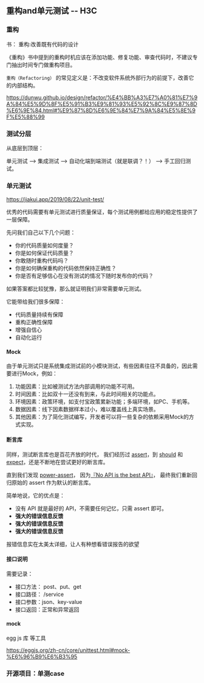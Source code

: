 ## 重构and单元测试 -- H3C

### 重构

书： 重构:改善既有代码的设计

《重构》书中提到的重构时机应该在添加功能、修复功能、审查代码时，不建议专门抽出时间专门做重构项目。

`重构（Refactoring）` 的常见定义是：不改变软件系统外部行为的前提下，改善它的内部结构。

https://dunwu.github.io/design/refactor/%E4%BB%A3%E7%A0%81%E7%9A%84%E5%9D%8F%E5%91%B3%E9%81%93%E5%92%8C%E9%87%8D%E6%9E%84.html#%E9%87%8D%E6%9E%84%E7%9A%84%E5%8E%9F%E5%88%99

### 测试分层

从底层到顶层：

单元测试 --> 集成测试 --> 自动化端到端测试（就是联调？！） --> 手工回归测试。



### 单元测试

https://jiakui.app/2019/08/22/unit-test/

优秀的代码需要有单元测试进行质量保证，每个测试用例都给应用的稳定性提供了一层保障。

先问我们自己以下几个问题：

- 你的代码质量如何度量？
- 你是如何保证代码质量？
- 你敢随时重构代码吗？
- 你是如何确保重构的代码依然保持正确性？
- 你是否有足够信心在没有测试的情况下随时发布你的代码？

如果答案都比较犹豫，那么就证明我们非常需要单元测试。

它能带给我们很多保障：

- 代码质量持续有保障
- 重构正确性保障
- 增强自信心
- 自动化运行

#### Mock

由于单元测试只是系统集成测试前的小模块测试，有些因素往往不具备的，因此需要进行Mock，例如：

1. 功能因素：比如被测试方法内部调用的功能不可用。
2. 时间因素：比如双十一还没有到来，与此时间相关的功能点。
3. 环境因素：政策环境，如支付宝政策累新功能；多端环境，如PC、手机等。
4. 数据因素：线下因素数据样本过小，难以覆盖线上真实场景。
5. 其他因素：为了简化测试编写，开发者可以将一些复杂的依赖采用Mock的方式实现。

#### 断言库

同样，测试断言库也是百花齐放的时代， 我们经历过 [assert](https://nodejs.org/api/assert.html)，到 [should](https://github.com/shouldjs/should.js) 和 [expect](https://github.com/Automattic/expect.js)，还是不断地在尝试更好的断言库。

直到我们发现 [power-assert](https://github.com/power-assert-js/power-assert)， 因为[『No API is the best API』](https://github.com/atian25/blog/issues/16)， 最终我们重新回归原始的 assert 作为默认的断言库。

简单地说，它的优点是：

- 没有 API 就是最好的 API，不需要任何记忆，只需 assert 即可。
- **强大的错误信息反馈**
- **强大的错误信息反馈**
- **强大的错误信息反馈**

报错信息实在太美太详细，让人有种想看错误报告的欲望

#### 接口说明

需要记录：

* 接口方法： post、put、get
* 接口路径： /service
* 接口参数：json、key-value
* 接口返回：正常和异常返回

#### mock

egg js 库 等工具

https://eggjs.org/zh-cn/core/unittest.html#mock-%E6%96%B9%E6%B3%95

### 开源项目：单测case

